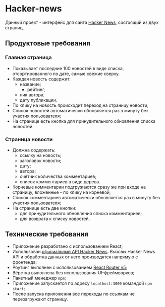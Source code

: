 # Hacker-news

Данный проект - интерфейс для сайта [Hacker News](https://news.ycombinator.com/news), состоящий из двух страниц.

## Продуктовые требования
### Главная страница
- Показывает последние 100 новостей в виде списка, отсортированного по дате, самые свежие сверху.
- Каждая новость содержит:
  - название;
	- рейтинг;
  - ник автора;
  - дату публикации.
- По клику на новость происходит переход на страницу новости;
- Список новостей автоматически обновляется раз в минуту без участия пользователя;
- На странице есть кнопка для принудительного обновления списка новостей.

### Страница новости
- Должна содержать:	
  - ссылку на новость;
  - заголовок новости;
  - дату;
  - автора;
  - счётчик количества комментариев;
  - список комментариев в виде дерева.
- Корневые комментарии подгружаются сразу же при входе на страницу, вложенные - по клику на корневой;
- Список комментариев автоматически обновляется раз в минуту без участия пользователя;
- На странице есть две кнопки: 
   - для принудительного обновления списка комментариев;
   - для возврата к списку новостей.

## Технические требования
- Приложение разработано с использованием React;
- Использован [официальный API Hacker News](https://github.com/HackerNews/API). Вызовы Hacker News API и обработка данных от него производятся напрямую с фронтенда;
- Роутинг выполнен с использованием [React Router v5](https://github.com/ReactTraining/react-router/releases/tag/v5.0.0);
- Вёрстка выполнена без использования UI-фреймворков;
- Пакетный менеджер `npm`;
- Приложение запускается по адресу `localhost:3000` командой `npm start`;
- После запуска приложения все переходы по ссылкам не перезагружают страницу.

